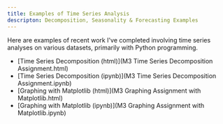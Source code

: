 ```yaml
---
title: Examples of Time Series Analysis
descripton: Decomposition, Seasonality & Forecasting Examples
---
```


Here are examples of recent work I've completed involving time series analyses on various datasets, primarily with Python programming.
- [Time Series Decomposition (html)](M3 Time Series Decomposition Assignment.html)
- [Time Series Decomposition (ipynb)](M3 Time Series Decomposition Assignment.ipynb)
- [Graphing with Matplotlib (html)](M3 Graphing Assignment with Matplotlib.html)
- [Graphing with Matplotlib (ipynb)](M3 Graphing Assignment with Matplotlib.ipynb)
